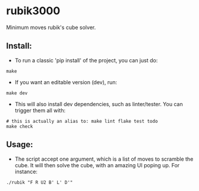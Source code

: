 # rubik3000

Minimum moves rubik's cube solver.

## Install:
* To run a classic 'pip install' of the project, you can just do:
```shell
make
```
* If you want an editable version (dev), run:
```shell
make dev
```
* This will also install dev dependencies, such as linter/tester. You can trigger them all with:
```shell
# this is actually an alias to: make lint flake test todo
make check
```


## Usage:
* The script accept one argument, which is a list of moves to scramble the cube. It will then solve the cube, with an amazing UI poping up. For instance:
```shell
./rubik "F R U2 B' L' D'"
```
